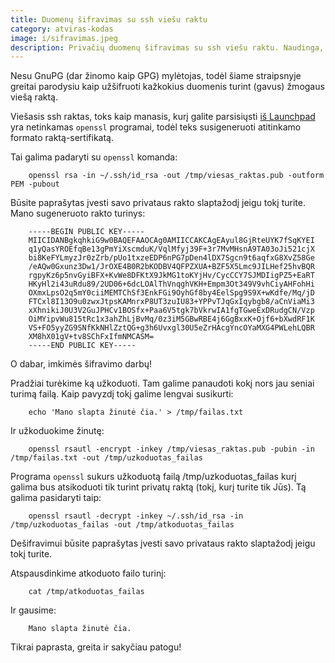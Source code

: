 ```yaml
---
title: Duomenų šifravimas su ssh viešu raktu
category: atviras-kodas
image: i/sifravimas.jpeg
description: Privačių duomenų šifravimas su ssh viešu raktu. Naudinga, kada nenori per daug rūpintis GPG šifravimo reikalais.
---
```


Nesu GnuPG (dar žinomo kaip GPG) mylėtojas, todėl šiame straipsnyje greitai parodysiu kaip užšifruoti kažkokius duomenis turint (gavus) žmogaus viešą raktą.

Viešasis ssh raktas, toks kaip manasis, kurį galite parsisiųsti [iš
Launchpad](https://launchpad.net/~reekenx/+sshkeys) yra netinkamas  `openssl`
programai, todėl teks susigeneruoti atitinkamo formato raktą-sertifikatą.

Tai galima padaryti su `openssl` komanda:

```
    openssl rsa -in ~/.ssh/id_rsa -out /tmp/viesas_raktas.pub -outform PEM -pubout
```

Būsite paprašytas įvesti savo privataus rakto slaptažodį jeigu tokį turite. Mano sugeneruoto rakto turinys:

```
    -----BEGIN PUBLIC KEY-----
    MIICIDANBgkqhkiG9w0BAQEFAAOCAg0AMIICCAKCAgEAyul8GjRteUYK7fSqKYEI
    q1yQasYROEfqBe13gPmYiXscmduK/VqlMfyj39F+3r7MvMHsnA9TA03oJi521cjX
    bi8KeFYLmyzJr0zZrb/pUo1txzeEDP6nPG7pDen4lDX7Sgcn9t6aqfxG8XvZ58Ge
    /eAQw0Gxunz3Dw1/JrOXE4B0R2bKODBV4QFPZXUA+BZF5X5Lmc9JILHef25hvBQR
    rgpyKz6p5nvGyiBFX+KvWe8DFKtX9JkMG1toKYjHv/CycCCY7SJMDIigPZ5+EaRT
    HKyHl2i43uRdu89/2UD06+6dcLOAlThVnqghVKH+Empm3Ot349V9vhCiyAHFohHi
    OXmxLpsO2q5mY0ciiMEMTChSf3EnkFGi9OyhGf8by4EelSpg9S9X+wKdfe/Mq/jD
    FTCxl8I13O9u0zwxJtpsKAMnrxP8UT3zuIU83+YPPvTJqGxIqybgb8/aCnViaMi3
    xXhnikiJ0U3V2GuJPHCv1BOSfx+Paa6V5tgk7bVkrwIA1fgTGweExDRudgCN/Vzp
    OiMYipvWu815tRc1x3ahZhLjBvMq/0z3iM5GBwRBE4j6GgBxxK+Ojf6+bXwdRF1K
    VS+FO5yyZG9SNfKkNHlZztQG+g3h6Uvxgl30U5eZrHAcgYncOYaMXG4PWLehLQBR
    XM8hX01gV+tv8SChFxIfmNMCASM=
    -----END PUBLIC KEY-----
```

O dabar, imkimės šifravimo darbų!

Pradžiai turėkime ką užkoduoti. Tam galime panaudoti kokį nors jau seniai
turimą failą. Kaip pavyzdį tokį galime lengvai susikurti:

```
    echo 'Mano slapta žinutė čia.' > /tmp/failas.txt
```

Ir užkoduokime žinutę:

```
    openssl rsautl -encrypt -inkey /tmp/viesas_raktas.pub -pubin -in /tmp/failas.txt -out /tmp/uzkoduotas_failas
```

Programa `openssl` sukurs užkoduotą failą /tmp/uzkoduotas_failas kurį galima bus atsikoduoti tik turint privatų raktą (tokį, kurį turite tik Jūs). Tą galima pasidaryti taip:

```
    openssl rsautl -decrypt -inkey ~/.ssh/id_rsa -in /tmp/uzkoduotas_failas -out /tmp/atkoduotas_failas
```

Dešifravimui būsite paprašytas įvesti savo privataus rakto slaptažodį jeigu tokį turite.

Atspausdinkime atkoduoto failo turinį:

```
    cat /tmp/atkoduotas_failas
```

Ir gausime:

```
    Mano slapta žinutė čia.
```

Tikrai paprasta, greita ir sakyčiau patogu!

